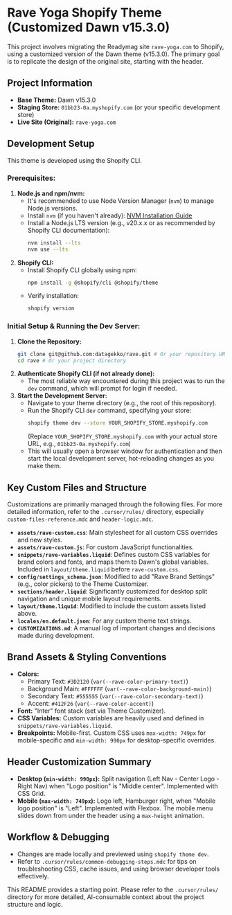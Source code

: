# Rave Yoga Shopify Theme (Customized Dawn v15.3.0)

This project involves migrating the Readymag site `rave-yoga.com` to Shopify, using a customized version of the Dawn theme (v15.3.0). The primary goal is to replicate the design of the original site, starting with the header.

## Project Information

- **Base Theme:** Dawn v15.3.0
- **Staging Store:** `01bb23-0a.myshopify.com` (or your specific development store)
- **Live Site (Original):** `rave-yoga.com`

## Development Setup

This theme is developed using the Shopify CLI.

### Prerequisites:

1.  **Node.js and npm/nvm:**
    - It's recommended to use Node Version Manager (`nvm`) to manage Node.js versions.
    - Install `nvm` (if you haven't already): [NVM Installation Guide](https://github.com/nvm-sh/nvm#installing-and-updating)
    - Install a Node.js LTS version (e.g., v20.x.x or as recommended by Shopify CLI documentation):
      ```bash
      nvm install --lts
      nvm use --lts
      ```
2.  **Shopify CLI:**
    - Install Shopify CLI globally using npm:
      ```bash
      npm install -g @shopify/cli @shopify/theme
      ```
    - Verify installation:
      ```bash
      shopify version
      ```

### Initial Setup & Running the Dev Server:

1.  **Clone the Repository:**
    ```bash
    git clone git@github.com:datagekko/rave.git # Or your repository URL
    cd rave # Or your project directory
    ```
2.  **Authenticate Shopify CLI (if not already done):**
    - The most reliable way encountered during this project was to run the `dev` command, which will prompt for login if needed.
3.  **Start the Development Server:**
    - Navigate to your theme directory (e.g., the root of this repository).
    - Run the Shopify CLI `dev` command, specifying your store:
      ```bash
      shopify theme dev --store YOUR_SHOPIFY_STORE.myshopify.com
      ```
      (Replace `YOUR_SHOPIFY_STORE.myshopify.com` with your actual store URL, e.g., `01bb23-0a.myshopify.com`)
    - This will usually open a browser window for authentication and then start the local development server, hot-reloading changes as you make them.

## Key Custom Files and Structure

Customizations are primarily managed through the following files. For more detailed information, refer to the `.cursor/rules/` directory, especially `custom-files-reference.mdc` and `header-logic.mdc`.

- **`assets/rave-custom.css`**: Main stylesheet for all custom CSS overrides and new styles.
- **`assets/rave-custom.js`**: For custom JavaScript functionalities.
- **`snippets/rave-variables.liquid`**: Defines custom CSS variables for brand colors and fonts, and maps them to Dawn's global variables. Included in `layout/theme.liquid` before `rave-custom.css`.
- **`config/settings_schema.json`**: Modified to add "Rave Brand Settings" (e.g., color pickers) to the Theme Customizer.
- **`sections/header.liquid`**: Significantly customized for desktop split navigation and unique mobile layout requirements.
- **`layout/theme.liquid`**: Modified to include the custom assets listed above.
- **`locales/en.default.json`**: For any custom theme text strings.
- **`CUSTOMIZATIONS.md`**: A manual log of important changes and decisions made during development.

## Brand Assets & Styling Conventions

- **Colors:**
  - Primary Text: `#3D2120` (`var(--rave-color-primary-text)`)
  - Background Main: `#FFFFFF` (`var(--rave-color-background-main)`)
  - Secondary Text: `#555555` (`var(--rave-color-secondary-text)`)
  - Accent: `#412F26` (`var(--rave-color-accent)`)
- **Font:** "Inter" font stack (set via Theme Customizer).
- **CSS Variables:** Custom variables are heavily used and defined in `snippets/rave-variables.liquid`.
- **Breakpoints:** Mobile-first. Custom CSS uses `max-width: 749px` for mobile-specific and `min-width: 990px` for desktop-specific overrides.

## Header Customization Summary

- **Desktop (`min-width: 990px`):** Split navigation (Left Nav - Center Logo - Right Nav) when "Logo position" is "Middle center". Implemented with CSS Grid.
- **Mobile (`max-width: 749px`):** Logo left, Hamburger right, when "Mobile logo position" is "Left". Implemented with Flexbox. The mobile menu slides down from under the header using a `max-height` animation.

## Workflow & Debugging

- Changes are made locally and previewed using `shopify theme dev`.
- Refer to `.cursor/rules/common-debugging-steps.mdc` for tips on troubleshooting CSS, cache issues, and using browser developer tools effectively.

This README provides a starting point. Please refer to the `.cursor/rules/` directory for more detailed, AI-consumable context about the project structure and logic.
